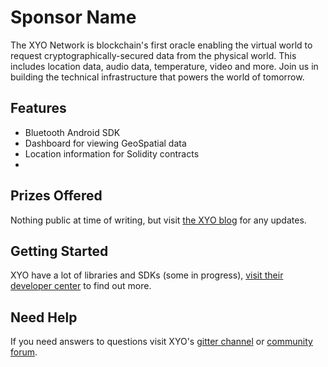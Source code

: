 # Sponsor Name

The XYO Network is blockchain's first oracle enabling the virtual world to request cryptographically-secured data from the physical world. This includes location data, audio data, temperature, video and more. Join us in building the technical infrastructure that powers the world of tomorrow.

## Features

- Bluetooth Android SDK
- Dashboard for viewing GeoSpatial data
- Location information for Solidity contracts
-

## Prizes Offered

Nothing public at time of writing, but visit [the XYO blog](https://medium.com/xyonetwork) for any updates.

## Getting Started

XYO have a lot of libraries and SDKs (some in progress), [visit their developer center](https://developers.xyo.network) to find out more.

## Need Help

If you need answers to questions visit XYO's [gitter channel](https://gitter.im/XYOracleNetwork/Dev?utm_source=share-link&utm_medium=link&utm_campaign=share-link) or [community forum](https://geohackers.xyo.network).
